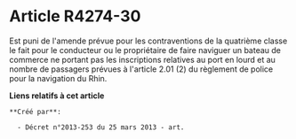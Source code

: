 # Article R4274-30

Est puni de l'amende prévue pour les contraventions de la quatrième classe le fait pour le conducteur ou le propriétaire de
faire naviguer un bateau de commerce ne portant pas les inscriptions relatives au port en lourd et au nombre de passagers
prévues à l'article 2.01 (2) du règlement de police pour la navigation du Rhin.

**Liens relatifs à cet article**

	**Créé par**:

	  - Décret n°2013-253 du 25 mars 2013 - art.
